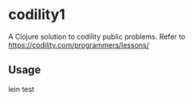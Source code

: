 # codility1

A Clojure solution to codility public problems. Refer to https://codility.com/programmers/lessons/

## Usage

lein test

